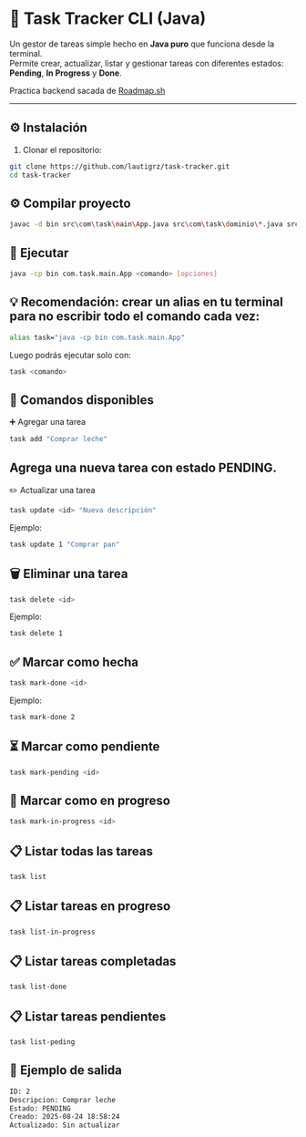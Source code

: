 # 📝 Task Tracker CLI (Java)

Un gestor de tareas simple hecho en **Java puro** que funciona desde la terminal.  
Permite crear, actualizar, listar y gestionar tareas con diferentes estados: **Pending**, **In Progress** y **Done**.

Practica backend sacada de [Roadmap.sh](https://roadmap.sh/projects/task-tracker "Task Tracker")


---

## ⚙️ Instalación

1. Clonar el repositorio:

```bash
git clone https://github.com/lautigrz/task-tracker.git
cd task-tracker
```
## ⚙️ Compilar proyecto

```bash
javac -d bin src\com\task\main\App.java src\com\task\dominio\*.java src\com\task\enums\*.java
```
## 🚀 Ejecutar
```bash
java -cp bin com.task.main.App <comando> [opciones]
```
## 💡 Recomendación: crear un alias en tu terminal para no escribir todo el comando cada vez:

```bash
alias task="java -cp bin com.task.main.App"
```

Luego podrás ejecutar solo con:
```bash
task <comando>
```
## 📌 Comandos disponibles
➕ Agregar una tarea
```bash
task add "Comprar leche"
```
## Agrega una nueva tarea con estado PENDING.

✏️ Actualizar una tarea
``` bash
task update <id> "Nueva descripción"
```

Ejemplo:

``` bash
task update 1 "Comprar pan"
```
## 🗑️ Eliminar una tarea
``` bash
task delete <id>
```

Ejemplo:
``` bash
task delete 1

```
## ✅ Marcar como hecha
``` bash
task mark-done <id>
```

Ejemplo:
``` bash
task mark-done 2
```

## ⏳ Marcar como pendiente
``` bash
task mark-pending <id>
```
## 🚧 Marcar como en progreso
``` bash
task mark-in-progress <id>
```

## 📋 Listar todas las tareas
``` bash
task list
```

## 📋 Listar tareas en progreso
``` bash
task list-in-progress
```

## 📋 Listar tareas completadas
``` bash
task list-done
```

## 📋 Listar tareas pendientes
``` bash
task list-peding
```

## 📂 Ejemplo de salida
``` bash
ID: 2
Descripcion: Comprar leche
Estado: PENDING
Creado: 2025-08-24 18:58:24
Actualizado: Sin actualizar

```

